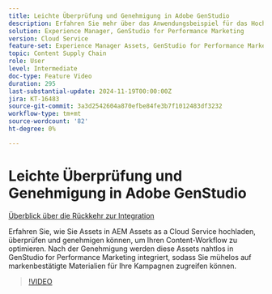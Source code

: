```yaml
---
title: Leichte Überprüfung und Genehmigung in Adobe GenStudio
description: Erfahren Sie mehr über das Anwendungsbeispiel für das Hochladen, Überprüfen und Genehmigen von Assets in AEM Assets, um sie für die Verwendung in GenStudio for Performance Marketing verfügbar zu machen.
solution: Experience Manager, GenStudio for Performance Marketing
version: Cloud Service
feature-set: Experience Manager Assets, GenStudio for Performance Marketing
topic: Content Supply Chain
role: User
level: Intermediate
doc-type: Feature Video
duration: 295
last-substantial-update: 2024-11-19T00:00:00Z
jira: KT-16483
source-git-commit: 3a3d2542604a870efbe84fe3b7f1012483df3232
workflow-type: tm+mt
source-wordcount: '82'
ht-degree: 0%

---
```



# Leichte Überprüfung und Genehmigung in Adobe GenStudio

[Überblick über die Rückkehr zur Integration](./overview.md)

Erfahren Sie, wie Sie Assets in AEM Assets as a Cloud Service hochladen, überprüfen und genehmigen können, um Ihren Content-Workflow zu optimieren. Nach der Genehmigung werden diese Assets nahtlos in GenStudio for Performance Marketing integriert, sodass Sie mühelos auf markenbestätigte Materialien für Ihre Kampagnen zugreifen können.

>[!VIDEO](https://video.tv.adobe.com/v/3439265/?learn=on)
